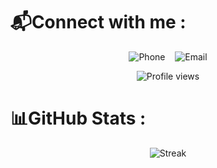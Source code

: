 # 📬Connect with me :

<p align="center">
  <a href="tel:+919424998906" style="text-decoration:none;">
    <img src="https://img.shields.io/badge/Phone-9424998906-blue?style=for-the-badge&logo=phone&logoColor=white" alt="Phone">
  </a>
  &nbsp;&nbsp;
  <a href="mailto:danishali9575@gmail.com" style="text-decoration:none;">
    <img src="https://img.shields.io/badge/Email-danishali9575%40gmail.com-red?style=for-the-badge&logo=gmail&logoColor=white" alt="Email">
  </a>
</p>

<p align="center">
  <img src="https://komarev.com/ghpvc/?username=BigAchiever&label=Profile%20views&color=0e75b6&style=flat-square" alt="Profile views" />
</p>


# 📊GitHub Stats :
<div align="center">
  

 
  <img src="https://github-readme-streak-stats.herokuapp.com/?user=BigAchiever&theme=midnight-purple&hide_border=true" alt="Streak" />
 
</div>


